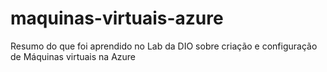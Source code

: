 # maquinas-virtuais-azure
Resumo do que foi aprendido no Lab da DIO sobre criação e configuração de Máquinas virtuais na Azure
